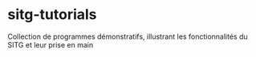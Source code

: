 # sitg-tutorials
Collection de programmes démonstratifs, illustrant les fonctionnalités du SITG et leur prise en main
